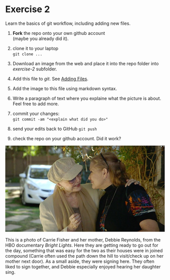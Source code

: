 # Exercise 2

Learn the basics of git workflow, including adding new files.

1. **Fork** the repo onto your own github account  
(maybe you already did it).

2. clone it to your laptop  
`git clone ...`

3. Download an image from the web and place it into the repo folder
   into _exercise-2_ subfolder.
   
4. Add this file to _git_.  See [Adding
   Files](file:///home/otoomet/tyyq/teaching/info201/book/localbook/build/git-basics.html#adding-files). 

5. Add the image to this file using markdown syntax.
   
5. Write a paragraph of text where you explaine what the picture is
   about.  Feel free to add more.

4. commit your changes:  
`git commit -am "<explain what did you do>"`

5. send your edits back to GitHub
`git push`

6. check the repo on your github account.  Did it work?

![Carrie Fisher and Debbie Reynolds](./CarrieDebbie.jpg)

This is a photo of Carrie Fisher and her mother, Debbie Reynolds, from the HBO documentary *Bright Lights*.
Here they are getting ready to go out for the day, something that was easy for the two as their houses were
in joined compound (Carrie often used the path down the hill to visit/check up on her mother next door).
As a small aside, they were signing here. They often liked to sign together, and Debbie especially enjoyed
hearing her daughter sing.